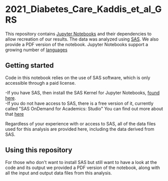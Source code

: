 # 2021_Diabetes_Care_Kaddis_et_al_GRS

This repository contains [Jupyter Notebooks](http://jupyter.org/) and their dependencies to allow recreation of our results. 
The data was analyzed using [SAS](http://www.sas.com/en_us/home.html). We also provide a PDF version of the notebook.
Jupyter Notebooks support a growing number of [languages](https://github.com/jupyter/jupyter/wiki/Jupyter-kernels)


## Getting started

Code in this notebook relies on the use of SAS software, which is only accessible through a paid license.

-If you have SAS, then install the SAS Kernel for Jupyter Notebooks, [found here](https://github.com/sassoftware/sas_kernel).
<br>-If you do not have access to SAS, there is a free version of it, currently called "SAS OnDemand for Academics: Studio" You can find out
more about that [here](https://www.sas.com/en_us/software/on-demand-for-academics/references/getting-started-with-sas-ondemand-foracademics-studio.html)

Regardless of your experience with or access to SAS, all of the data files used for this analysis are provided here, including the data derived
from SAS.


## Using this repository

For those who don't want to install SAS but still want to have a look at the code and its output we provided a PDF version of the notebook, along with all the input and output data files from this analysis.


